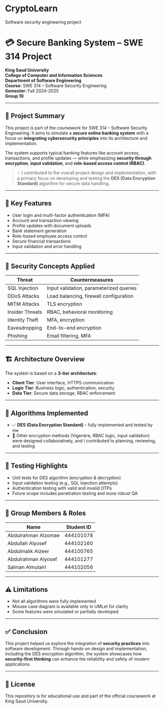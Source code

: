 # CryptoLearn
Software security engineering project

# 💳 Secure Banking System – SWE 314 Project

**King Saud University**  
**College of Computer and Information Sciences**  
**Department of Software Engineering**  
**Course:** SWE 314 – Software Security Engineering  
**Semester:** Fall 2024-2025  
**Group 10**

---

## 📘 Project Summary

This project is part of the coursework for SWE 314 – Software Security Engineering. It aims to simulate a **secure online banking system** with a focus on **integrating cybersecurity principles** into its architecture and implementation.

The system supports typical banking features like account access, transactions, and profile updates — while emphasizing **security through encryption**, **input validation**, and **role-based access control (RBAC)**.

> 💡 I contributed to the overall project design and implementation, with a primary focus on developing and testing the **DES (Data Encryption Standard)** algorithm for secure data handling.

---

## 🔐 Key Features

- User login and multi-factor authentication (MFA)
- Account and transaction viewing
- Profile updates with document uploads
- Bank statement generation
- Role-based employee access control
- Secure financial transactions
- Input validation and error handling

---

## 🧠 Security Concepts Applied

| Threat | Countermeasures |
|--------|-----------------|
| SQL Injection | Input validation, parameterized queries |
| DDoS Attacks | Load balancing, firewall configuration |
| MITM Attacks | TLS encryption |
| Insider Threats | RBAC, behavioral monitoring |
| Identity Theft | MFA, encryption |
| Eavesdropping | End-to-end encryption |
| Phishing | Email filtering, MFA |

---

## 🏗 Architecture Overview

The system is based on a **3-tier architecture**:

- **Client Tier**: User interface, HTTPS communication
- **Logic Tier**: Business logic, authentication, security
- **Data Tier**: Secure data storage, RBAC enforcement

---

## 🔧 Algorithms Implemented

- ✅ **DES (Data Encryption Standard)** – fully implemented and tested by me
- 🧩 Other encryption methods (Vigenère, RBAC logic, input validation) were designed collaboratively, and I contributed to planning, reviewing, and testing

---

## 🧪 Testing Highlights

- Unit tests for DES algorithm (encryption & decryption)
- Input validation testing (e.g., SQL injection attempts)
- Authentication testing with valid and invalid OTPs
- Future scope includes penetration testing and more robust QA

---

## 👥 Group Members & Roles

| Name | Student ID 
|------|------------
| Abdulrahman Alzomae| 444101078 
| Abdullah Alyosef| 444102160 
| Abdulmalik Alzeer | 444100765 
| Abdulrahman Alyosef| 444101277 
| Salman Almutairi | 444102056 

---

## ⚠ Limitations

- Not all algorithms were fully implemented
- Misuse case diagram is available only in UMLet for clarity
- Some features were simulated or partially developed

---

## ✅ Conclusion

This project helped us explore the integration of **security practices** into software development. Through hands-on design and implementation, including the DES encryption algorithm, the system showcases how **security-first thinking** can enhance the reliability and safety of modern applications.

---

## 📄 License

This repository is for educational use and part of the official coursework at King Saud University.


